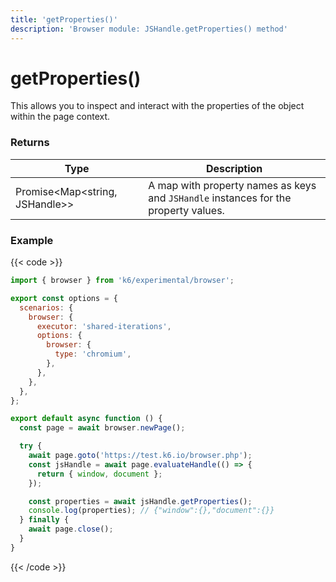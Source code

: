 ```yaml
---
title: 'getProperties()'
description: 'Browser module: JSHandle.getProperties() method'
---
```


# getProperties()

This allows you to inspect and interact with the properties of the object within the page context.

### Returns

| Type                           | Description                                                                         |
| ------------------------------ | ----------------------------------------------------------------------------------- |
| Promise<Map<string, JSHandle>> | A map with property names as keys and `JSHandle` instances for the property values. |

### Example

{{< code >}}

<!-- eslint-skip -->

```javascript
import { browser } from 'k6/experimental/browser';

export const options = {
  scenarios: {
    browser: {
      executor: 'shared-iterations',
      options: {
        browser: {
          type: 'chromium',
        },
      },
    },
  },
};

export default async function () {
  const page = await browser.newPage();

  try {
    await page.goto('https://test.k6.io/browser.php');
    const jsHandle = await page.evaluateHandle(() => {
      return { window, document };
    });

    const properties = await jsHandle.getProperties();
    console.log(properties); // {"window":{},"document":{}}
  } finally {
    await page.close();
  }
}
```

{{< /code >}}
